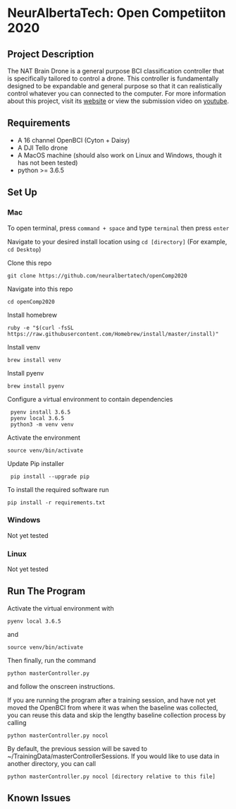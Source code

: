 # NeurAlbertaTech: Open Competiiton 2020

## Project Description
The NAT Brain Drone is a general purpose BCI classification controller that is specifically tailored to control a drone. This controller is fundamentally designed to be expandable and general purpose so that it can realistically control whatever you can connected to the computer. For more information about this project, visit its [website](http://natuab.ca/drone "NeurAlbertaTech Website") or view the submission video on [youtube](https://youtube.com "NeurAlbertaTech Submission Video").

## Requirements
* A 16 channel OpenBCI (Cyton + Daisy)
* A DJI Tello drone
* A MacOS machine (should also work on Linux and Windows, though it has not been tested)
* python >= 3.6.5

## Set Up
### Mac
To open terminal, press ` command + space ` and type ` terminal ` then press ` enter `

Navigate to your desired install location using
` cd [directory] ` (For example, ` cd Desktop `)

Clone this repo

` git clone https://github.com/neuralbertatech/openComp2020 `

Navigate into this repo

` cd openComp2020 `

Install homebrew

 ` ruby -e "$(curl -fsSL https://raw.githubusercontent.com/Homebrew/install/master/install)" `

Install venv

 ` brew install venv `

Install pyenv

 ` brew install pyenv `

Configure a virtual environment to contain dependencies

```
 pyenv install 3.6.5
 pyenv local 3.6.5
 python3 -m venv venv
```

Activate the environment

` source venv/bin/activate `

Update Pip installer

` pip install --upgrade pip`

To install the required software run

` pip install -r requirements.txt `

### Windows
Not yet tested

### Linux
Not yet tested


## Run The Program
Activate the virtual environment with

` pyenv local 3.6.5 `

and

` source venv/bin/activate `


Then finally, run the command

` python masterController.py `

and follow the onscreen instructions.

If you are running the program after a training session, and have not yet moved the OpenBCI from where it was when the baseline was collected, you can reuse this data and skip the lengthy baseline collection process by calling

` python masterController.py nocol `

By default, the previous session will be saved to ~/TrainingData/masterControllerSessions. If you would like to use data in another directory, you can call

` python masterController.py nocol [directory relative to this file] `


## Known Issues
